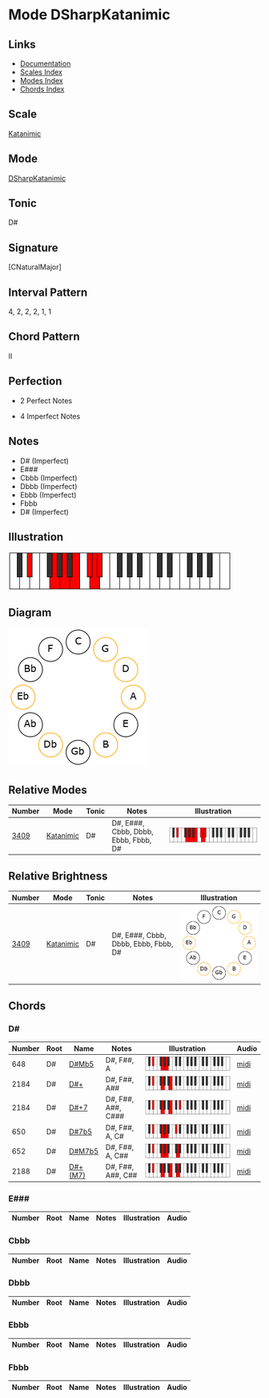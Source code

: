 # Mode DSharpKatanimic

## Links

- [Documentation](README.md)
- [Scales Index](Scales.md)
- [Modes Index](Modes.md)
- [Chords Index](Chords.md)

## Scale

[Katanimic](ScaleKatanimic.md)

## Mode

[DSharpKatanimic](ModeDSharpKatanimic.md)

## Tonic

D#

## Signature

[CNaturalMajor]

## Interval Pattern

4, 2, 2, 2, 1, 1

## Chord Pattern

II

## Perfection

 - 2 Perfect Notes

 - 4 Imperfect Notes

## Notes

- D# (Imperfect)
- E###
- Cbbb (Imperfect)
- Dbbb (Imperfect)
- Ebbb (Imperfect)
- Fbbb
- D# (Imperfect)

## Illustration

![DSharpKatanimic](ModeDSharpKatanimic.png)

## Diagram

![DSharpKatanimic](CircleModeDSharpKatanimic.png)

## Relative Modes

| Number | Mode | Tonic | Notes | Illustration |
|--------|------|-------|-------|--------------|
| [3409](https://ianring.com/musictheory/scales/3409) | [Katanimic](ModeKatanimic.md) | D# | D#, E###, Cbbb, Dbbb, Ebbb, Fbbb, D# | ![DSharpKatanimic](ModeDSharpKatanimic.png) |
## Relative Brightness

| Number | Mode | Tonic | Notes | Illustration |
|--------|------|-------|-------|--------------|
| [3409](https://ianring.com/musictheory/scales/3409) | [Katanimic](ModeKatanimic.md) | D# | D#, E###, Cbbb, Dbbb, Ebbb, Fbbb, D# | ![DSharpKatanimic](CircleModeDSharpKatanimic.png) |

## Chords

### D#

| Number | Root | Name | Notes | Illustration | Audio |
|--------|------|------|-------|--------------|-------|
| 648 | D# | [D#Mb5](ChordDSharpMajorFlatFifth.md) | D#, F##, A | ![D#Mb5](ChordDSharpMajorFlatFifthRootPosition.png) | [midi](ChordDSharpMajorFlatFifthRootPosition.mid) |
| 2184 | D# | [D#+](ChordDSharpAugmented.md) | D#, F##, A## | ![D#+](ChordDSharpAugmentedRootPosition.png) | [midi](ChordDSharpAugmentedRootPosition.mid) |
| 2184 | D# | [D#+7](ChordDSharpAugmentedAugmentedSeventh.md) | D#, F##, A##, C### | ![D#+7](ChordDSharpAugmentedAugmentedSeventhRootPosition.png) | [midi](ChordDSharpAugmentedAugmentedSeventhRootPosition.mid) |
| 650 | D# | [D#7b5](ChordDSharpDominantSeventhFlatFifth.md) | D#, F##, A, C# | ![D#7b5](ChordDSharpDominantSeventhFlatFifthRootPosition.png) | [midi](ChordDSharpDominantSeventhFlatFifthRootPosition.mid) |
| 652 | D# | [D#M7b5](ChordDSharpMajorSeventhFlatFifth.md) | D#, F##, A, C## | ![D#M7b5](ChordDSharpMajorSeventhFlatFifthRootPosition.png) | [midi](ChordDSharpMajorSeventhFlatFifthRootPosition.mid) |
| 2188 | D# | [D#+(M7)](ChordDSharpAugmentedMajorSeventh.md) | D#, F##, A##, C## | ![D#+(M7)](ChordDSharpAugmentedMajorSeventhRootPosition.png) | [midi](ChordDSharpAugmentedMajorSeventhRootPosition.mid) |

### E###

| Number | Root | Name | Notes | Illustration | Audio |
|--------|------|------|-------|--------------|-------|

### Cbbb

| Number | Root | Name | Notes | Illustration | Audio |
|--------|------|------|-------|--------------|-------|

### Dbbb

| Number | Root | Name | Notes | Illustration | Audio |
|--------|------|------|-------|--------------|-------|

### Ebbb

| Number | Root | Name | Notes | Illustration | Audio |
|--------|------|------|-------|--------------|-------|

### Fbbb

| Number | Root | Name | Notes | Illustration | Audio |
|--------|------|------|-------|--------------|-------|

